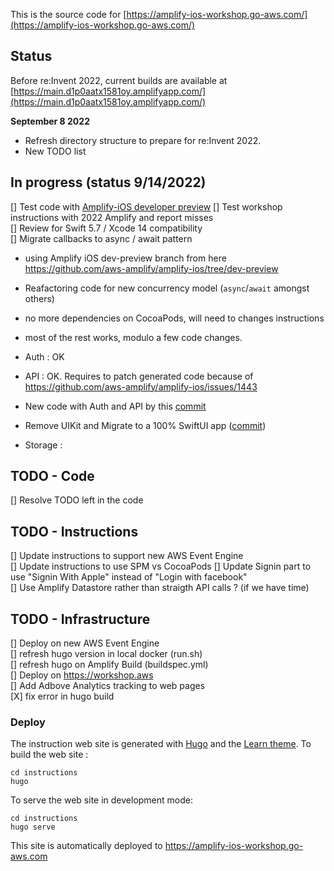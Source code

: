 This is the source code for [https://amplify-ios-workshop.go-aws.com/](https://amplify-ios-workshop.go-aws.com/)

## Status 

Before re:Invent 2022, current builds are available at [https://main.d1p0aatx1581oy.amplifyapp.com/](https://main.d1p0aatx1581oy.amplifyapp.com/)

**September 8 2022** 

- Refresh directory structure to prepare for re:Invent 2022.  
- New TODO list  

## In progress (status 9/14/2022)

[] Test code with [Amplify-iOS developer preview](https://docs.amplify.aws/lib/devpreview/getting-started/q/platform/ios/#install-amplify-libraries) 
[] Test workshop instructions with 2022 Amplify and report misses  
[] Review for Swift 5.7 / Xcode 14 compatibility  
[] Migrate callbacks to async / await pattern  

- using Amplify iOS dev-preview branch from here https://github.com/aws-amplify/amplify-ios/tree/dev-preview
- Reafactoring code for new concurrency model (`async`/`await` amongst others)
- no more dependencies on CocoaPods, will need to changes instructions 
- most of the rest works, modulo a few code changes.

- Auth : OK 
- API  : OK. Requires to patch generated code because of https://github.com/aws-amplify/amplify-ios/issues/1443 
- New code with Auth and API by this [commit](https://github.com/sebsto/amplify-ios-workshop/commit/d89d27b7ab600c436f522983d4d2407e9ac3bf09)

- Remove UIKit and Migrate to a 100% SwiftUI app ([commit](https://github.com/sebsto/amplify-ios-workshop/commit/5d0f776ab0a63ac96cf486498550adb68800b383))

- Storage : 

## TODO - Code 

[] Resolve TODO left in the code  

## TODO - Instructions 

[] Update instructions to support new AWS Event Engine  
[] Update instructions to use SPM vs CocoaPods 
[] Update Signin part to use "Signin With Apple" instead of "Login with facebook"  
[] Use Amplify Datastore rather than straigth API calls ?  (if we have time)

## TODO - Infrastructure 

[] Deploy on new AWS Event Engine  
[] refresh hugo version in local docker (run.sh)  
[] refresh hugo on Amplify Build (buildspec.yml)  
[] Deploy on https://workshop.aws  
[] Add Adbove Analytics tracking to web pages  
[X] fix error in hugo build  

<!-- ### Dir Structure

```text
x (you are here)
|
|-- code
      |-- Complete       <== this is the final result of the workshop
      |-- StartingPoint  <== this is the starting point of the app
|
|-- instructions         <== this is the static web site
``` -->

### Deploy

The instruction web site is generated with [Hugo](https://gohugo.io) and the [Learn theme](https://learn.netlify.com/en/).
To build the web site :
```
cd instructions
hugo
```

To serve the web site in development mode:
```
cd instructions
hugo serve
```

This site is automatically deployed to https://amplify-ios-workshop.go-aws.com
